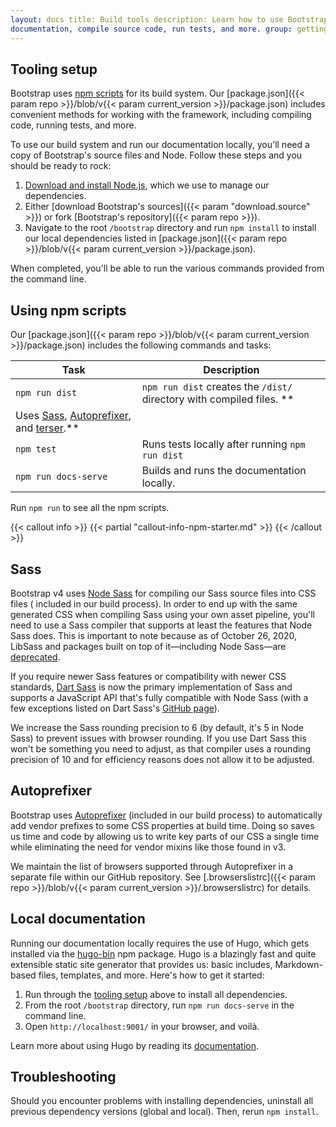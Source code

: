 ```yaml
---
layout: docs title: Build tools description: Learn how to use Bootstrap's included npm scripts to build our
documentation, compile source code, run tests, and more. group: getting-started toc: true
---
```


## Tooling setup

Bootstrap uses [npm scripts](https://docs.npmjs.com/misc/scripts/) for its build system. Our [package.json]({{< param
repo >}}/blob/v{{< param current_version >}}/package.json) includes convenient methods for working with the framework,
including compiling code, running tests, and more.

To use our build system and run our documentation locally, you'll need a copy of Bootstrap's source files and Node.
Follow these steps and you should be ready to rock:

1. [Download and install Node.js](https://nodejs.org/en/download/), which we use to manage our dependencies.
2. Either [download Bootstrap's sources]({{< param "download.source" >}}) or fork [Bootstrap's repository]({{< param
   repo >}}).
3. Navigate to the root `/bootstrap` directory and run `npm install` to install our local dependencies listed
   in [package.json]({{< param repo >}}/blob/v{{< param current_version >}}/package.json).

When completed, you'll be able to run the various commands provided from the command line.

## Using npm scripts

Our [package.json]({{< param repo >}}/blob/v{{< param current_version >}}/package.json) includes the following commands
and tasks:

| Task | Description |
| --- | --- |
| `npm run dist` | `npm run dist` creates the `/dist/` directory with compiled files. **
Uses [Sass](https://sass-lang.com/), [Autoprefixer][autoprefixer], and [terser](https://github.com/terser/terser).** |
| `npm test` | Runs tests locally after running `npm run dist` |
| `npm run docs-serve` | Builds and runs the documentation locally. |

Run `npm run` to see all the npm scripts.

{{< callout info >}} {{< partial "callout-info-npm-starter.md" >}} {{< /callout >}}

## Sass

Bootstrap v4 uses [Node Sass](https://github.com/sass/node-sass) for compiling our Sass source files into CSS files (
included in our build process). In order to end up with the same generated CSS when compiling Sass using your own asset
pipeline, you'll need to use a Sass compiler that supports at least the features that Node Sass does. This is important
to note because as of October 26, 2020, LibSass and packages built on top of it—including Node
Sass—are [deprecated](https://sass-lang.com/blog/libsass-is-deprecated).

If you require newer Sass features or compatibility with newer CSS
standards, [Dart Sass](https://sass-lang.com/dart-sass) is now the primary implementation of Sass and supports a
JavaScript API that's fully compatible with Node Sass (with a few exceptions listed on Dart
Sass's [GitHub page](https://github.com/sass/dart-sass)).

We increase the Sass rounding precision to 6 (by default, it's 5 in Node Sass) to prevent issues with browser rounding.
If you use Dart Sass this won't be something you need to adjust, as that compiler uses a rounding precision of 10 and
for efficiency reasons does not allow it to be adjusted.

## Autoprefixer

Bootstrap uses [Autoprefixer][autoprefixer] (included in our build process) to automatically add vendor prefixes to some
CSS properties at build time. Doing so saves us time and code by allowing us to write key parts of our CSS a single time
while eliminating the need for vendor mixins like those found in v3.

We maintain the list of browsers supported through Autoprefixer in a separate file within our GitHub repository.
See [.browserslistrc]({{< param repo >}}/blob/v{{< param current_version >}}/.browserslistrc) for details.

## Local documentation

Running our documentation locally requires the use of Hugo, which gets installed via
the [hugo-bin](https://www.npmjs.com/package/hugo-bin) npm package. Hugo is a blazingly fast and quite extensible static
site generator that provides us: basic includes, Markdown-based files, templates, and more. Here's how to get it
started:

1. Run through the [tooling setup](#tooling-setup) above to install all dependencies.
2. From the root `/bootstrap` directory, run `npm run docs-serve` in the command line.
3. Open `http://localhost:9001/` in your browser, and voilà.

Learn more about using Hugo by reading its [documentation](https://gohugo.io/documentation/).

## Troubleshooting

Should you encounter problems with installing dependencies, uninstall all previous dependency versions (global and
local). Then, rerun `npm install`.

[autoprefixer]: https://github.com/postcss/autoprefixer
